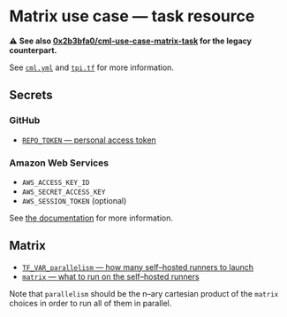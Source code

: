 # Matrix use case — task resource

⚠️ **See also [0x2b3bfa0/cml-use-case-matrix-task](https://github.com/0x2b3bfa0/cml-use-case-matrix-task) for the legacy counterpart.**

See [`cml.yml`](https://github.com/0x2b3bfa0/cml-use-case-matrix-task/blob/702570f99addc75a56267899f3bcead92d02061a/.github/workflows/cml.yml) and [`tpi.tf`](https://github.com/0x2b3bfa0/cml-use-case-matrix-task/blob/702570f99addc75a56267899f3bcead92d02061a/tpi.tf) for more information.

## Secrets

### GitHub

- [`REPO_TOKEN` — personal access token](https://cml.dev/doc/self-hosted-runners?tab=GitHub#pat)

### Amazon Web Services

- `AWS_ACCESS_KEY_ID`
- `AWS_SECRET_ACCESS_KEY`
- `AWS_SESSION_TOKEN` (optional)

See [the documentation](https://cml.dev/doc/self-hosted-runners?tab=AWS#cloud-compute-resource-credentials) for more information.

##  Matrix

- [`TF_VAR_parallelism` — how many self–hosted runners to launch](https://github.com/0x2b3bfa0/cml-use-case-matrix-task/blob/702570f99addc75a56267899f3bcead92d02061a/.github/workflows/cml.yml#L7)
- [`matrix` — what to run on the self–hosted runners](https://github.com/0x2b3bfa0/cml-use-case-matrix-task/blob/702570f99addc75a56267899f3bcead92d02061a/.github/workflows/cml.yml#L41)

Note that `parallelism` should be the n–ary cartesian product of the `matrix` choices in order to run all of them in parallel.
